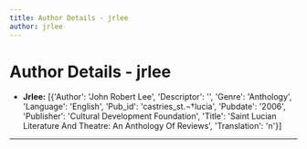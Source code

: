 ```yaml
---
title: Author Details - jrlee
author: jrlee
---
```


# Author Details - jrlee

<ul>
    <li><strong>Jrlee:</strong> [{'Author': 'John Robert Lee', 'Descriptor': '', 'Genre': 'Anthology', 'Language': 'English', 'Pub_id': 'castries_st.¬†lucia', 'Pubdate': '2006', 'Publisher': 'Cultural Development Foundation', 'Title': 'Saint Lucian Literature And Theatre: An Anthology Of Reviews', 'Translation': 'n'}]</li>
</ul>
<hr>